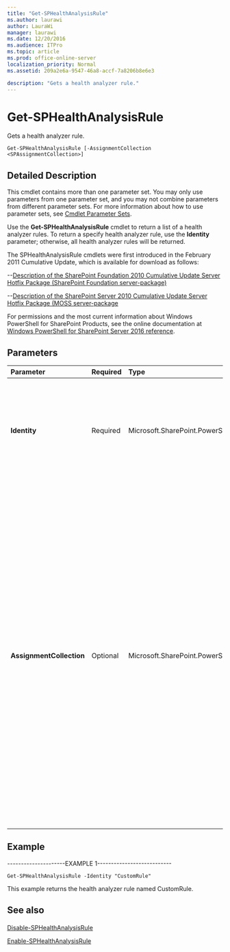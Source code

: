 ```yaml
---
title: "Get-SPHealthAnalysisRule"
ms.author: laurawi
author: LauraWi
manager: laurawi
ms.date: 12/20/2016
ms.audience: ITPro
ms.topic: article
ms.prod: office-online-server
localization_priority: Normal
ms.assetid: 209a2e6a-9547-46a8-accf-7a8206b8e6e3

description: "Gets a health analyzer rule."
---
```


# Get-SPHealthAnalysisRule

Gets a health analyzer rule.
  
```
Get-SPHealthAnalysisRule [-AssignmentCollection <SPAssignmentCollection>]
```

## Detailed Description

This cmdlet contains more than one parameter set. You may only use parameters from one parameter set, and you may not combine parameters from different parameter sets. For more information about how to use parameter sets, see [Cmdlet Parameter Sets](https://go.microsoft.com/fwlink/?LinkID=187810).
  
Use the **Get-SPHealthAnalysisRule** cmdlet to return a list of a health analyzer rules. To return a specify health analyzer rule, use the **Identity** parameter; otherwise, all health analyzer rules will be returned. 
  
The SPHealthAnalysisRule cmdlets were first introduced in the February 2011 Cumulative Update, which is available for download as follows: 
  
--[Description of the SharePoint Foundation 2010 Cumulative Update Server Hotfix Package (SharePoint Foundation server-package)](https://support.microsoft.com/kb/2475880)
  
--[Description of the SharePoint Server 2010 Cumulative Update Server Hotfix Package (MOSS server-package](https://support.microsoft.com/kb/2475878)
  
For permissions and the most current information about Windows PowerShell for SharePoint Products, see the online documentation at [Windows PowerShell for SharePoint Server 2016 reference](https://go.microsoft.com/fwlink/p/?LinkId=671715).
  
## Parameters

|**Parameter**|**Required**|**Type**|**Description**|
|:-----|:-----|:-----|:-----|
|**Identity** <br/> |Required  <br/> |Microsoft.SharePoint.PowerShell.SPHealthAnalysisRuleInstancePipeBind  <br/> |Specifies the name or GUID of the health analyzer rule to get.  <br/> The type must be a valid name, an instance of a valid **SPHealthAnalysisRule** object, or a valid GUID (for example, 12345678-90ab-cdef-1234-567890bcdefgh).  <br/> |
|**AssignmentCollection** <br/> |Optional  <br/> |Microsoft.SharePoint.PowerShell.SPAssignmentCollection  <br/> |Manages objects for the purpose of proper disposal. Use of objects, such as **SPWeb** or **SPSite**, can use large amounts of memory and use of these objects in Windows PowerShell scripts requires proper memory management. Using the **SPAssignment** object, you can assign objects to a variable and dispose of the objects after they are needed to free up memory. When **SPWeb**, **SPSite**, or **SPSiteAdministration** objects are used, the objects are automatically disposed of if an assignment collection or the **Global** parameter is not used.  <br/> > [!NOTE]> When the **Global** parameter is used, all objects are contained in the global store. If objects are not immediately used, or disposed of by using the **Stop-SPAssignment** command, an out-of-memory scenario can occur.           |
   
## Example

---------------------EXAMPLE 1---------------------------
  
```
Get-SPHealthAnalysisRule -Identity "CustomRule"
```

This example returns the health analyzer rule named CustomRule.
  
## See also

#### 

[Disable-SPHealthAnalysisRule](disable-sphealthanalysisrule.md)
  
[Enable-SPHealthAnalysisRule](enable-sphealthanalysisrule.md)

